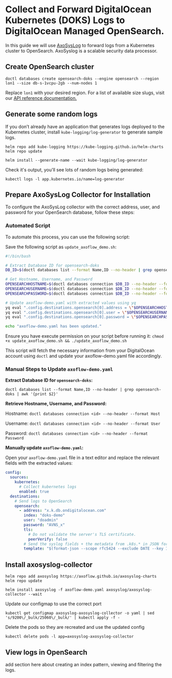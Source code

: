 # Collect and Forward DigitalOcean Kubernetes (DOKS) Logs to DigitalOcean Managed OpenSearch.

In this guide we will use [AxoSysLog](https://axoflow.com/docs/axosyslog-core/intro/) to forward logs from a Kubernetes cluster to OpenSearch. AxoSyslog is a scalable security data processor.

## Create OpenSearch cluster

`doctl databases create opensearch-doks --engine opensearch --region lon1 --size db-s-1vcpu-2gb --num-nodes 1`

Replace `lon1` with your desired region. For a list of available size slugs, visit our [API reference documentation.](https://docs.digitalocean.com/reference/api/api-reference/#tag/Databases)

## Generate some random logs

If you don’t already have an application that generates logs deployed to the Kubernetes cluster, install `kube-logging/log-generator` to generate sample logs.

```text
helm repo add kube-logging https://kube-logging.github.io/helm-charts
helm repo update
```

```text
helm install --generate-name --wait kube-logging/log-generator
```

Check it's output, you'll see lots of random logs being generated:

`kubectl logs -l app.kubernetes.io/name=log-generator`

## Prepare AxoSysLog Collector for Installation

To configure the AxoSysLog collector with the correct address, user, and password for your OpenSearch database, follow these steps:

### Automated Script

To automate this process, you can use the following script:

Save the following script as `update_axoflow_demo.sh`:

```sh
#!/bin/bash

# Extract Database ID for opensearch-doks
DB_ID=$(doctl databases list --format Name,ID --no-header | grep opensearch-doks | awk '{print $2}')

# Get Hostname, Username, and Password
OPENSEARCHHOSTNAME=$(doctl databases connection $DB_ID --no-header --format Host)
OPENSEARCHUSERNAME=$(doctl databases connection $DB_ID --no-header --format User)
OPENSEARCHPASSWORD=$(doctl databases connection $DB_ID --no-header --format Password)

# Update axoflow-demo.yaml with extracted values using yq
yq eval ".config.destinations.opensearch[0].address = \"$OPENSEARCHHOSTNAME\"" -i axoflow-demo.yaml
yq eval ".config.destinations.opensearch[0].user = \"$OPENSEARCHUSERNAME\"" -i axoflow-demo.yaml
yq eval ".config.destinations.opensearch[0].password = \"$OPENSEARCHPASSWORD\"" -i axoflow-demo.yaml

echo "axoflow-demo.yaml has been updated."
```

Ensure you have execute permission on your script before running it:
`chmod +x update_axoflow_demo.sh && ./update_axoflow_demo.sh`

This script will fetch the necessary information from your DigitalOcean account using `doctl` and update your axoflow-demo.yaml file accordingly.

### Manual Steps to Update `axoflow-demo.yaml`

**Extract Database ID for `opensearch-doks`:**

`doctl databases list --format Name,ID --no-header | grep opensearch-doks | awk '{print $2}'`

**Retrieve Hostname, Username, and Password:**

Hostname: `doctl databases connection <id> --no-header --format Host`

Username: `doctl databases connection <id> --no-header --format User`

Password: `doctl databases connection <id> --no-header --format Password`

**Manually update `axoflow-demo.yaml`:**

   Open your `axoflow-demo.yaml` file in a text editor and replace the relevant fields with the extracted values:

   ```yaml
   config:
     sources:
       kubernetes:
         # Collect kubernetes logs
         enabled: true
     destinations:
       # Send logs to OpenSearch
       opensearch:
         - address: "x.k.db.ondigitalocean.com"
           index: "doks-demo"
           user: "doadmin"
           password: "AVNS_x"
           tls:
             # Do not validate the server's TLS certificate.
             peerVerify: false
           # Send the syslog fields + the metadata from .k8s.* in JSON format
           template: "$(format-json --scope rfc5424 --exclude DATE --key ISODATE @timestamp=${ISODATE} k8s=$(format-json .k8s.* --shift-levels 2 --exclude .k8s.log))"
   ```

## Install axosyslog-collector

```text
helm repo add axosyslog https://axoflow.github.io/axosyslog-charts
helm repo update
```

`helm install axosyslog -f axoflow-demo.yaml axosyslog/axosyslog-collector --wait`

Update our configmap to use the correct port

`kubectl get configmap axosyslog-axosyslog-collector -o yaml | sed 's/9200\/_bulk/25060\/_bulk/' | kubectl apply -f -`

Delete the pods so they are recreated and use the updated config

`kubectl delete pods -l app=axosyslog-axosyslog-collector`

## View logs in OpenSearch

add section here about creating an index pattern, viewing and filtering the logs.
